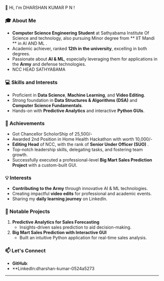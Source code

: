 
 👋 Hi, I'm DHARSHAN KUMAR P N !

### 🎓 About Me  
- **Computer Science Engineering Student** at Sathyabama Institute Of Science and technology, also pursuing Minor degree from ** IIT Mandi ** in AI AND ML .  
- Academic achiever, ranked **12th in the university**, excelling in both degrees.  
- Passionate about **AI & ML**, especially leveraging them for applications in the **Army** and defense technologies.
- NCC HEAD SATHYABAMA

### 💻 Skills and Interests  
- Proficient in **Data Science**, **Machine Learning**, and **Video Editing**.  
- Strong foundation in **Data Structures & Algorithms (DSA)** and **Computer Science Fundamentals**.  
- Hands-on with **Predictive Analytics** and interactive **Python GUIs**.  

### 🚀 Achievements  
- Got Chancellor ScholorShip of 25,500/-
- Awarded 2nd Position in Home Health Hackathon with worth 10,000/-
- **Editing Head** of NCC, with the rank of **Senior Under Officer (SUO)** .  
- Top-notch leadership skills, delegating tasks, and fostering team growth.  
- Successfully executed a professional-level **Big Mart Sales Prediction Project** with a custom-built GUI.

### 💡 Interests  
- **Contributing to the Army** through innovative AI & ML technologies.  
- Creating impactful **video edits** for professional and academic events.  
- Sharing my **daily learning journey** on LinkedIn.  

### 📂 Notable Projects  
1. **Predictive Analytics for Sales Forecasting**  
   - Insights-driven sales prediction to aid decision-making.  
2. **Big Mart Sales Prediction with Interactive GUI**  
   - Built an intuitive Python application for real-time sales analysis.  

### 📫 Let's Connect  
- **GitHub**:  
- **LinkedIn:dharshan-kumar-0524a5273  

---
